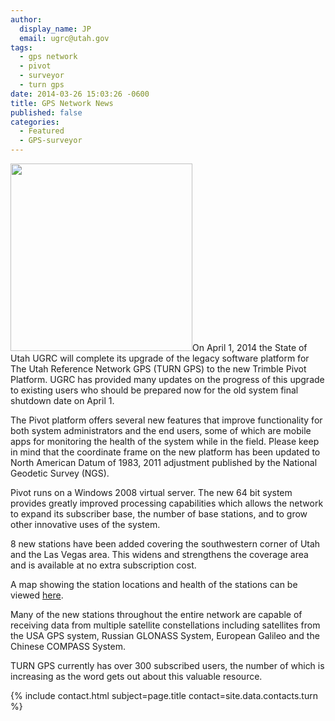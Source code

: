 ```yaml
---
author:
  display_name: JP
  email: ugrc@utah.gov
tags:
  - gps network
  - pivot
  - surveyor
  - turn gps
date: 2014-03-26 15:03:26 -0600
title: GPS Network News
published: false
categories:
  - Featured
  - GPS-surveyor
---
```


<p><img src="{% link images/GPSNetwork_March2014-291x300.png %}" alt="" title="GPSNetwork_March2014" width="291" height="300" class="inline-text-left" />On April 1, 2014 the State of Utah UGRC will complete its upgrade of the legacy software platform for The Utah Reference Network GPS (TURN GPS) to the new Trimble Pivot Platform. UGRC has provided many updates on the progress of this upgrade to existing users who should be prepared now for the old system final shutdown date on April 1.</p>
<p>The Pivot platform offers several new features that improve functionality for both system administrators and the end users, some of which are mobile apps for monitoring the health of the system while in the field. Please keep in mind that the coordinate frame on the new platform has been updated to North American Datum of 1983, 2011 adjustment published by the National Geodetic Survey (NGS). </p>
<p>Pivot runs on a Windows 2008 virtual server. The new 64 bit system provides greatly improved processing capabilities which allows the network to expand its subscriber base, the number of base stations, and to grow other innovative uses of the system.</p>
<p>8 new stations have been added covering the southwestern corner of Utah and the Las Vegas area. This widens and strengthens the coverage area and is available at no extra subscription cost. </p>
<p>A map showing the station locations and health of the stations can be viewed <a href="http://168.179.231.9/Map/SensorMap.aspx">here</a>. </p>
<p>Many of the new stations throughout the entire network are capable of receiving data from multiple satellite constellations including satellites from the USA GPS system, Russian GLONASS System, European Galileo and the Chinese COMPASS System.  </p>
<p>TURN GPS currently has over 300 subscribed users, the number of which is increasing as the word gets out about this valuable resource.</p>
<p>{% include contact.html subject=page.title contact=site.data.contacts.turn %}</p>
